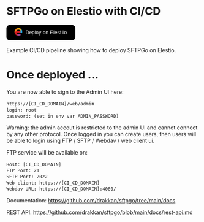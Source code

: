 # SFTPGo on Elestio with CI/CD

<a href="https://dash.elest.io/deploy?source=cicd&social=dockerCompose&url=https://github.com/elestio-examples/sftpgo"><img src="deploy-on-elestio.png" alt="Deploy on Elest.io" width="180px" /></a>

Example CI/CD pipeline showing how to deploy SFTPGo on Elestio.

# Once deployed ...

You are now able to sign to the Admin UI here:
    
    https://[CI_CD_DOMAIN]/web/admin
    login: root
    password: (set in env var ADMIN_PASSWORD)

Warning: the admin accout is restricted to the admin UI and cannot connect by any other protocol.
Once logged in you can create users, then users will be able to login using FTP / SFTP / Webdav / web client ui.

FTP service will be available on:

    Host: [CI_CD_DOMAIN]
    FTP Port: 21
    SFTP Port: 2022
    Web client: https://[CI_CD_DOMAIN]
    Webdav URL: https://[CI_CD_DOMAIN]:4080/

Documentation: https://github.com/drakkan/sftpgo/tree/main/docs

REST API: https://github.com/drakkan/sftpgo/blob/main/docs/rest-api.md